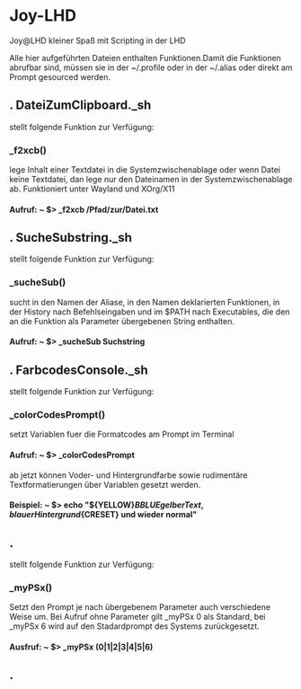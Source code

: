# Joy-LHD
Joy@LHD kleiner Spaß mit Scripting in der LHD

Alle hier aufgeführten Dateien enthalten Funktionen.Damit die Funktionen abrufbar sind, müssen sie in der ~/.profile oder in der ~/.alias oder direkt am Prompt gesourced werden.
## . DateiZumClipboard._sh

stellt folgende Funktion zur Verfügung:
### _f2xcb()

lege Inhalt einer Textdatei in die Systemzwischenablage oder wenn Datei keine Textdatei, dan lege nur den Dateinamen in der Systemzwischenablage ab. Funktioniert unter Wayland und XOrg/X11
#### Aufruf: ~ $> _f2xcb /Pfad/zur/Datei.txt

## . SucheSubstring._sh 

stellt folgende Funktion zur Verfügung:
### _sucheSub()

sucht in den Namen der Aliase, in den Namen deklarierten Funktionen, in der History nach Befehlseingaben und im $PATH nach Executables, die den an die Funktion als Parameter übergebenen String enthalten.
#### Aufruf: ~ $> _sucheSub Suchstring

## . FarbcodesConsole._sh

stellt folgende Funktion zur Verfügung:
### _colorCodesPrompt()

setzt Variablen fuer die Formatcodes am Prompt im Terminal
#### Aufruf: ~ $> _colorCodesPrompt

ab jetzt können Voder- und Hintergrundfarbe sowie rudimentäre Textformatierungen über Variablen gesetzt werden.
#### Beispiel: ~ $> echo "${YELLOW}${BBLUE}gelber Text, blauer Hintergrund${CRESET} und wieder normal"

## .

stellt folgende Funktion zur Verfügung:
### _myPSx()

Setzt den Prompt je nach übergebenem Parameter auch verschiedene Weise um. Bei Aufruf ohne Parameter gilt _myPSx 0 als Standard, bei _myPSx 6 wird auf den Stadardprompt des Systems zurückgesetzt.
#### Ausfruf: ~ $> _myPSx (0|1|2|3|4|5|6)




## . 
